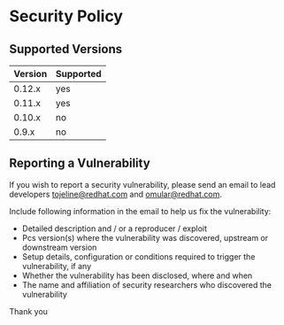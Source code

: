 # Security Policy

## Supported Versions

| Version | Supported |
| ------- | ----------|
| 0.12.x  | yes       |
| 0.11.x  | yes       |
| 0.10.x  | no        |
| 0.9.x   | no        |

## Reporting a Vulnerability

If you wish to report a security vulnerability, please send an email to lead
developers tojeline@redhat.com and omular@redhat.com.

Include following information in the email to help us fix the
vulnerability:
* Detailed description and / or a reproducer / exploit
* Pcs version(s) where the vulnerability was discovered, upstream or
  downstream version
* Setup details, configuration or conditions required to trigger the
  vulnerability, if any
* Whether the vulnerability has been disclosed, where and when
* The name and affiliation of security researchers who discovered the
  vulnerability

Thank you
